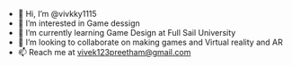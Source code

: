 - 👋 Hi, I’m @vivkky1115
- 👀 I’m interested in Game dessign
- 🌱 I’m currently learning Game Design at Full Sail University
- 💞️ I’m looking to collaborate on making games and Virtual reality and AR
- 📫 Reach me at vivek123preetham@gmail.com

<!---
vivkky1115/vivkky1115 is a ✨ special ✨ repository because its `README.md` (this file) appears on your GitHub profile.
You can click the Preview link to take a look at your changes.
--->

